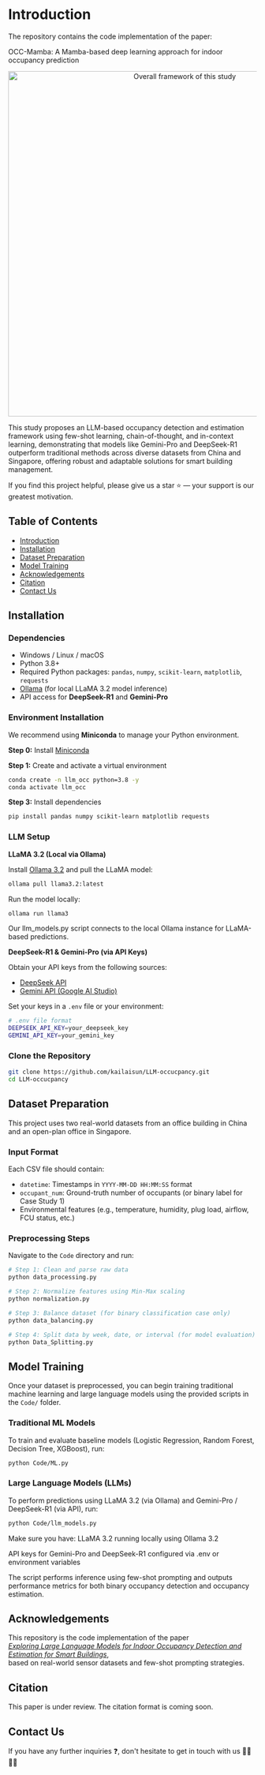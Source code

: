# Introduction

The repository contains the code implementation of the paper:

OCC-Mamba: A Mamba-based deep learning approach for indoor occupancy prediction

<p align="center"> <img src="Figure/method.jpg" alt="Overall framework of this study" width="700"/> </p>

This study proposes an LLM-based occupancy detection and estimation framework using few-shot learning, chain-of-thought, and in-context learning, demonstrating that models like Gemini-Pro and DeepSeek-R1 outperform traditional methods across diverse datasets from China and Singapore, offering robust and adaptable solutions for smart building management.

If you find this project helpful, please give us a star ⭐ — your support is our greatest motivation.

## Table of Contents

- [Introduction](#introduction)
- [Installation](#installation)
- [Dataset Preparation](#dataset-preparation)
- [Model Training](#model-training)
- [Acknowledgements](#acknowledgements)
- [Citation](#citation)
- [Contact Us](#contact-us)


## Installation
### Dependencies
- Windows / Linux / macOS  
- Python 3.8+  
- Required Python packages: `pandas`, `numpy`, `scikit-learn`, `matplotlib`, `requests`  
- [Ollama](https://ollama.com/) (for local LLaMA 3.2 model inference)  
- API access for **DeepSeek-R1** and **Gemini-Pro**

### Environment Installation
We recommend using **Miniconda** to manage your Python environment.

**Step 0:** Install [Miniconda](https://docs.conda.io/en/latest/miniconda.html)

**Step 1:** Create and activate a virtual environment
```bash
conda create -n llm_occ python=3.8 -y
conda activate llm_occ
```
**Step 3:** Install dependencies

```bash
pip install pandas numpy scikit-learn matplotlib requests
```

### LLM Setup
**LLaMA 3.2 (Local via Ollama)**

Install [Ollama 3.2](https://ollama.com/) and pull the LLaMA model:

```bash
ollama pull llama3.2:latest
```

Run the model locally:

```bash
ollama run llama3
```
Our llm_models.py script connects to the local Ollama instance for LLaMA-based predictions.

**DeepSeek-R1 & Gemini-Pro (via API Keys)**

Obtain your API keys from the following sources:

- [DeepSeek API](https://platform.deepseek.com/)
- [Gemini API (Google AI Studio)](https://makersuite.google.com/)

Set your keys in a `.env` file or your environment:

```bash
# .env file format
DEEPSEEK_API_KEY=your_deepseek_key
GEMINI_API_KEY=your_gemini_key
```
### Clone the Repository
```bash
git clone https://github.com/kailaisun/LLM-occucpancy.git
cd LLM-occucpancy
```
## Dataset Preparation
This project uses two real-world datasets from an office building in China and an open-plan office in Singapore.


### Input Format

Each CSV file should contain:

- `datetime`: Timestamps in `YYYY-MM-DD HH:MM:SS` format  
- `occupant_num`: Ground-truth number of occupants (or binary label for Case Study 1)  
- Environmental features (e.g., temperature, humidity, plug load, airflow, FCU status, etc.)

###  Preprocessing Steps

Navigate to the `Code` directory and run:

```bash
# Step 1: Clean and parse raw data
python data_processing.py

# Step 2: Normalize features using Min-Max scaling
python normalization.py

# Step 3: Balance dataset (for binary classification case only)
python data_balancing.py

# Step 4: Split data by week, date, or interval (for model evaluation)
python Data_Splitting.py
```
## Model Training

Once your dataset is preprocessed, you can begin training traditional machine learning and large language models using the provided scripts in the `Code/` folder.

### Traditional ML Models

To train and evaluate baseline models (Logistic Regression, Random Forest, Decision Tree, XGBoost), run:

```bash
python Code/ML.py
```
### Large Language Models (LLMs)
To perform predictions using LLaMA 3.2 (via Ollama) and Gemini-Pro / DeepSeek-R1 (via API), run:

```bash
python Code/llm_models.py
```
Make sure you have:
LLaMA 3.2 running locally using Ollama 3.2

API keys for Gemini-Pro and DeepSeek-R1 configured via .env or environment variables

The script performs inference using few-shot prompting and outputs performance metrics for both binary occupancy detection and occupancy estimation.

## Acknowledgements
This repository is the code implementation of the paper  
[_Exploring Large Language Models for Indoor Occupancy Detection and Estimation for Smart Buildings_](https://github.com/kailaisun/LLM-occucpancy),  
based on real-world sensor datasets and few-shot prompting strategies.

## Citation
This paper is under review. The citation format is coming soon.

## Contact Us

If you have any further inquiries ❓, don't hesitate to get in touch with us 👨‍💻👩‍💻
